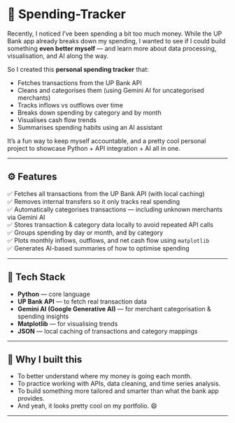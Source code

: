 # 💸 Spending-Tracker

Recently, I noticed I’ve been spending a bit too much money. While the UP Bank app already breaks down my spending, I wanted to see if I could build something **even better myself** — and learn more about data processing, visualisation, and AI along the way.

So I created this **personal spending tracker** that:

- Fetches transactions from the UP Bank API
- Cleans and categorises them (using Gemini AI for uncategorised merchants)
- Tracks inflows vs outflows over time
- Breaks down spending by category and by month
- Visualises cash flow trends
- Summarises spending habits using an AI assistant

It’s a fun way to keep myself accountable, and a pretty cool personal project to showcase Python + API integration + AI all in one.

---

## ⚙️ Features

✅ Fetches all transactions from the UP Bank API (with local caching)  
✅ Removes internal transfers so it only tracks real spending  
✅ Automatically categorises transactions — including unknown merchants via Gemini AI  
✅ Stores transaction & category data locally to avoid repeated API calls  
✅ Groups spending by day or month, and by category  
✅ Plots monthly inflows, outflows, and net cash flow using `matplotlib`  
✅ Generates AI-based summaries of how to optimise spending

---

## 🚀 Tech Stack

- **Python** — core language
- **UP Bank API** — to fetch real transaction data
- **Gemini AI (Google Generative AI)** — for merchant categorisation & spending insights
- **Matplotlib** — for visualising trends
- **JSON** — local caching of transactions and category mappings

---

## 📝 Why I built this

- To better understand where my money is going each month.
- To practice working with APIs, data cleaning, and time series analysis.
- To build something more tailored and smarter than what the bank app provides.
- And yeah, it looks pretty cool on my portfolio. 😄

---
